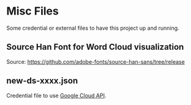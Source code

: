 # Misc Files

Some credential or external files to have this project up and running.

## Source Han Font for Word Cloud visualization

Source: https://github.com/adobe-fonts/source-han-sans/tree/release

## new-ds-xxxx.json

Credential file to use [Google Cloud API](https://cloud.google.com/translate/docs/quickstart).
